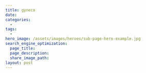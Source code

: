 ```yaml
---
title: gyneco
date:
categories:
  -
tags:
  -
hero_image: /assets/images/heroes/sub-page-hero-example.jpg
search_engine_optimization:
  page_title:
  page_description:
  share_image_path:
layout: post
---
```

